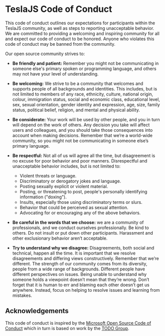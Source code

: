 # TeslaJS Code of Conduct

This code of conduct outlines our expectations for participants within the TeslaJS 
community, as well as steps to reporting unacceptable behavior. We are committed to 
providing a welcoming and inspiring community for all and expect our code of conduct 
to be honored. Anyone who violates this code of conduct may be banned from the community.

Our open source community strives to:

* **Be friendly and patient:** Remember you might not be communicating in someone else's 
primary spoken or programming language, and others may not have your level of understanding.

* **Be welcoming:** We strive to be a community that welcomes and supports people of all 
backgrounds and identities. This includes, but is not limited to members of any race, 
ethnicity, culture, national origin, colour, immigration status, social and economic 
class, educational level, sex, sexual orientation, gender identity and expression, 
age, size, family status, political belief, religion, and mental and physical ability.

* **Be considerate:** Your work will be used by other people, and you in turn will 
depend on the work of others. Any decision you take will affect users and colleagues, 
and you should take those consequences into account when making decisions. Remember 
that we’re a world-wide community, so you might not be communicating in someone else’s 
primary language.

* **Be respectful:** Not all of us will agree all the time, but disagreement is no 
excuse for poor behavior and poor manners. Disrespectful and unacceptable behavior includes, 
but is not limited to:
    * Violent threats or language.
    * Discriminatory or derogatory jokes and language.
    * Posting sexually explicit or violent material.
    * Posting, or threatening to post, people's personally identifying information ("doxing").
    * Insults, especially those using discriminatory terms or slurs.
    * Behavior that could be perceived as sexual attention.
    * Advocating for or encouraging any of the above behaviors.

* **Be careful in the words that we choose:** we are a community of professionals, 
and we conduct ourselves professionally. Be kind to others. Do not insult or put 
down other participants. Harassment and other exclusionary behavior aren’t 
acceptable.

* **Try to understand why we disagree:** Disagreements, both social and 
technical, happen all the time. It is important that we resolve disagreements 
and differing views constructively. Remember that we’re different. The 
strength of our community comes from its diversity, people from a wide 
range of backgrounds. Different people have different perspectives on issues. 
Being unable to understand why someone holds a viewpoint doesn’t mean that 
they’re wrong. Don’t forget that it is human to err and blaming each other 
doesn’t get us anywhere. Instead, focus on helping to resolve issues and 
learning from mistakes.

## Acknowledgements

This code of conduct is inspired by the 
[Microsoft Open Source Code of Conduct](https://opensource.microsoft.com/codeofconduct/) which 
in turn is based on work by the [TODO Group](http://todogroup.org/).
